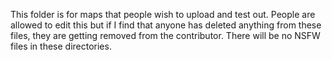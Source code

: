 This folder is for maps that people wish to upload and test out. 
People are allowed to edit this but if I find that anyone has deleted anything from these files, they are getting removed from the contributor.
There will be no NSFW files in these directories.
